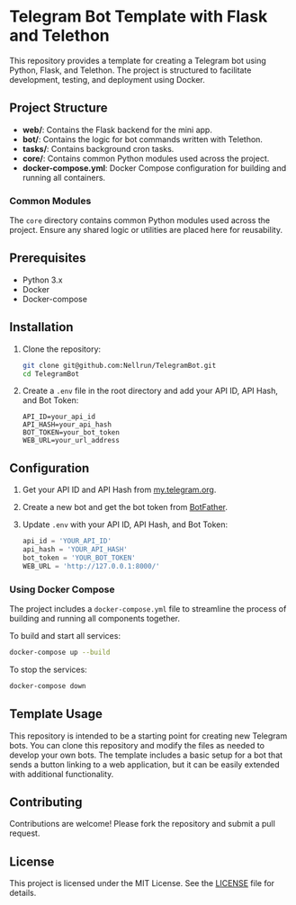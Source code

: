 # Telegram Bot Template with Flask and Telethon

This repository provides a template for creating a Telegram bot using Python, Flask, and Telethon. The project is structured to facilitate development, testing, and deployment using Docker.

## Project Structure

- **web/**: Contains the Flask backend for the mini app. 
- **bot/**: Contains the logic for bot commands written with Telethon.
- **tasks/**: Contains background cron tasks.
- **core/**: Contains common Python modules used across the project.
- **docker-compose.yml**: Docker Compose configuration for building and running all containers.

### Common Modules

The `core` directory contains common Python modules used across the project. Ensure any shared logic or utilities are placed here for reusability.

## Prerequisites

- Python 3.x
- Docker
- Docker-compose

## Installation

1. Clone the repository:

    ```bash
    git clone git@github.com:Nellrun/TelegramBot.git
    cd TelegramBot
    ```

2. Create a `.env` file in the root directory and add your API ID, API Hash, and Bot Token:

    ```dotenv
    API_ID=your_api_id
    API_HASH=your_api_hash
    BOT_TOKEN=your_bot_token
    WEB_URL=your_url_address
    ```


## Configuration

1. Get your API ID and API Hash from [my.telegram.org](https://my.telegram.org).
2. Create a new bot and get the bot token from [BotFather](https://t.me/BotFather).
3. Update `.env` with your API ID, API Hash, and Bot Token:

    ```python
    api_id = 'YOUR_API_ID'
    api_hash = 'YOUR_API_HASH'
    bot_token = 'YOUR_BOT_TOKEN'
    WEB_URL = 'http://127.0.0.1:8000/'
    ```

### Using Docker Compose

The project includes a `docker-compose.yml` file to streamline the process of building and running all components together.

To build and start all services:

```bash
docker-compose up --build
```

To stop the services:

```bash
docker-compose down
```

## Template Usage

This repository is intended to be a starting point for creating new Telegram bots. You can clone this repository and modify the files as needed to develop your own bots. The template includes a basic setup for a bot that sends a button linking to a web application, but it can be easily extended with additional functionality.



## Contributing

Contributions are welcome! Please fork the repository and submit a pull request.

## License

This project is licensed under the MIT License. See the [LICENSE](LICENSE) file for details.
